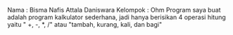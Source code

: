 Nama : Bisma Nafis Attala Daniswara
Kelompok : Ohm
Program saya buat adalah program kalkulator sederhana, jadi hanya berisikan 4 operasi hitung yaitu " +, -, *, /" atau "tambah, kurang, kali, dan bagi"
